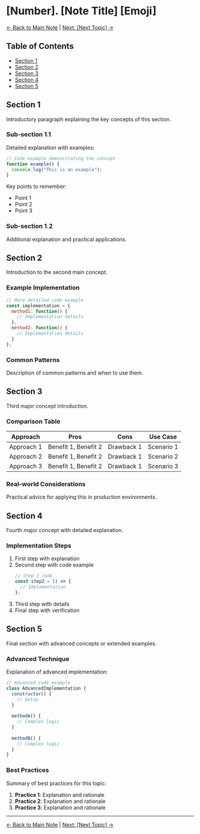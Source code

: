 # [Number]. [Note Title] [Emoji]

[<- Back to Main Note](./README.md) | [Next: [Next Topic] ->](./<next-file>.md)

## Table of Contents

- [Section 1](#section-1)
- [Section 2](#section-2)
- [Section 3](#section-3)
- [Section 4](#section-4)
- [Section 5](#section-5)

## Section 1

Introductory paragraph explaining the key concepts of this section.

### Sub-section 1.1

Detailed explanation with examples:

```javascript
// Code example demonstrating the concept
function example() {
  console.log("This is an example");
}
```

Key points to remember:
- Point 1
- Point 2
- Point 3

### Sub-section 1.2

Additional explanation and practical applications.

## Section 2

Introduction to the second main concept.

### Example Implementation

```javascript
// More detailed code example
const implementation = {
  method1: function() {
    // Implementation details
  },
  method2: function() {
    // Implementation details
  }
};
```

### Common Patterns

Description of common patterns and when to use them.

## Section 3

Third major concept introduction.

### Comparison Table

| Approach | Pros | Cons | Use Case |
|----------|------|------|----------|
| Approach 1 | Benefit 1, Benefit 2 | Drawback 1 | Scenario 1 |
| Approach 2 | Benefit 1, Benefit 2 | Drawback 1 | Scenario 2 |
| Approach 3 | Benefit 1, Benefit 2 | Drawback 1 | Scenario 3 |

### Real-world Considerations

Practical advice for applying this in production environments.

## Section 4

Fourth major concept with detailed explanation.

### Implementation Steps

1. First step with explanation
2. Second step with code example
   ```javascript
   // Step 2 code
   const step2 = () => {
     // Implementation
   };
   ```
3. Third step with details
4. Final step with verification

## Section 5

Final section with advanced concepts or extended examples.

### Advanced Technique

Explanation of advanced implementation:

```javascript
// Advanced code example
class AdvancedImplementation {
  constructor() {
    // Setup
  }
  
  methodA() {
    // Complex logic
  }
  
  methodB() {
    // Complex logic
  }
}
```

### Best Practices

Summary of best practices for this topic:

1. **Practice 1**: Explanation and rationale
2. **Practice 2**: Explanation and rationale
3. **Practice 3**: Explanation and rationale

---

[<- Back to Main Note](./README.md) | [Next: [Next Topic] ->](./<next-file>.md)
